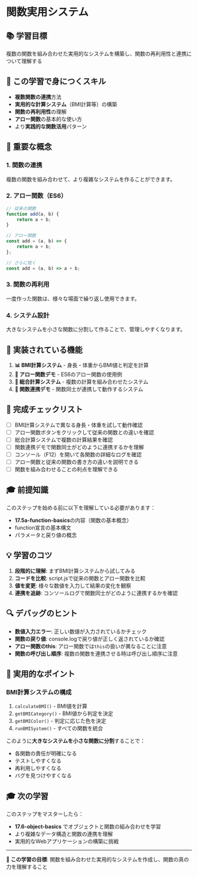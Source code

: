 # 関数実用システム

## 📚 学習目標

複数の関数を組み合わせた実用的なシステムを構築し、関数の再利用性と連携について理解する

## 🎯 この学習で身につくスキル

- **複数関数の連携**方法
- **実用的な計算システム**（BMI計算等）の構築
- **関数の再利用性**の理解
- **アロー関数**の基本的な使い方
- より**実践的な関数活用**パターン

## 📖 重要な概念

### 1. 関数の連携
複数の関数を組み合わせて、より複雑なシステムを作ることができます。

### 2. アロー関数（ES6）
```javascript
// 従来の関数
function add(a, b) {
    return a + b;
}

// アロー関数
const add = (a, b) => {
    return a + b;
};

// さらに短く
const add = (a, b) => a + b;
```

### 3. 関数の再利用
一度作った関数は、様々な場面で繰り返し使用できます。

### 4. システム設計
大きなシステムを小さな関数に分割して作ることで、管理しやすくなります。

## 🚀 実装されている機能

1. **📊 BMI計算システム** - 身長・体重からBMI値と判定を計算
2. **🏹 アロー関数デモ** - ES6のアロー関数の使用例
3. **🧮 総合計算システム** - 複数の計算を組み合わせたシステム
4. **🔄 関数連携デモ** - 関数同士が連携して動作するシステム

## 📝 完成チェックリスト

- [ ] BMI計算システムで異なる身長・体重を試して動作確認
- [ ] アロー関数ボタンをクリックして従来の関数との違いを確認
- [ ] 総合計算システムで複数の計算結果を確認
- [ ] 関数連携デモで関数同士がどのように連携するかを理解
- [ ] コンソール（F12）を開いて各関数の詳細なログを確認
- [ ] アロー関数と従来の関数の書き方の違いを説明できる
- [ ] 関数を組み合わせることの利点を理解できる

## 🎓 前提知識

このステップを始める前に以下を理解している必要があります：
- **17.5a-function-basics**の内容（関数の基本概念）
- function宣言の基本構文
- パラメータと戻り値の概念

## 💡 学習のコツ

1. **段階的に理解**: まずBMI計算システムから試してみる
2. **コードを比較**: script.jsで従来の関数とアロー関数を比較
3. **値を変更**: 様々な数値を入力して結果の変化を観察
4. **連携を追跡**: コンソールログで関数同士がどのように連携するかを確認

## 🔍 デバッグのヒント

- **数値入力エラー**: 正しい数値が入力されているかチェック
- **関数の戻り値**: console.logで戻り値が正しく返されているか確認
- **アロー関数のthis**: アロー関数では`this`の扱いが異なることに注意
- **関数の呼び出し順序**: 複数の関数を連携させる時は呼び出し順序に注意

## 🌟 実用的なポイント

### BMI計算システムの構成
1. `calculateBMI()` - BMI値を計算
2. `getBMICategory()` - BMI値から判定を決定
3. `getBMIColor()` - 判定に応じた色を決定
4. `runBMISystem()` - すべての関数を統合

このように**大きなシステムを小さな関数に分割**することで：
- 各関数の責任が明確になる
- テストしやすくなる
- 再利用しやすくなる
- バグを見つけやすくなる

## 🎓 次の学習

このステップをマスターしたら：
- **17.6-object-basics** でオブジェクトと関数の組み合わせを学習
- より複雑なデータ構造と関数の連携を理解
- 実用的なWebアプリケーションの構築に挑戦

---

**🎯 この学習の目標**: 関数を組み合わせた実用的なシステムを作成し、関数の真の力を理解すること